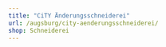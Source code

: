 ```yaml
---
title: "CiTY Änderungsschneiderei"
url: /augsburg/city-aenderungsschneiderei/
shop: Schneiderei
---
```

